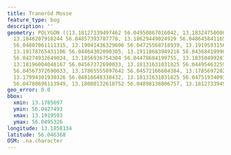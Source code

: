 ```yaml
---
title: Traneröd Mosse
feature_type: bog
description: ''
geometry: POLYGON ((13.18127339497462 56.04950867016042, 13.18324750080941 56.04953263735718,
  13.1846207918244 56.04857393787778, 13.18629449024929 56.04864584116519, 13.19037144795154
  56.04807061111315, 13.19041436329606 56.04725568718939, 13.19195931568827 56.04615311565627,
  13.19178765431106 56.04464302090305, 13.19118683949216 56.04368419990512, 13.18852608814944
  56.04274932649024, 13.1856936754304 56.04478684199755, 13.18350499287477 56.04497860262276,
  13.18196004048167 56.04567372690033, 13.18131631031825 56.04495463259705, 13.1798571886151
  56.04567372690033, 13.17865555897642 56.04572166604384, 13.17856972828737 56.04696806287092,
  13.17994301930326 56.04816648338432, 13.18131631031825 56.04751934093066, 13.18217461720341
  56.04780696113949, 13.18080132618752 56.04898138806757, 13.18127339497462 56.04950867016042))
geo_error: 0.0
bbox:
  xmin: 13.1785697
  ymin: 56.0427493
  xmax: 13.1919593
  ymax: 56.0495326
longitude: 13.1858134
latitude: 56.046368
OSM: .na.character
---
```

